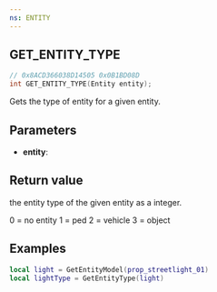 ```yaml
---
ns: ENTITY
---
```

## GET_ENTITY_TYPE

```c
// 0x8ACD366038D14505 0x0B1BD08D
int GET_ENTITY_TYPE(Entity entity);
```

Gets the type of entity for a given entity.

## Parameters
* **entity**: 

## Return value
the entity type of the given entity as a integer.

0 = no entity
1 = ped
2 = vehicle
3 = object

## Examples

```lua
local light = GetEntityModel(prop_streetlight_01)
local lightType = GetEntityType(light)
```